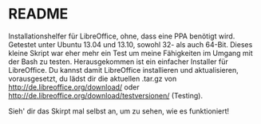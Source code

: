 README
===================

Installationshelfer für LibreOffice, ohne, dass eine PPA benötigt wird. Getestet unter Ubuntu 13.04 und 13.10, sowohl 32- als auch 64-Bit.
Dieses kleine Skript war eher mehr ein Test um meine Fähigkeiten im Umgang mit der Bash zu testen.
Herausgekommen ist ein einfacher Installer für LibreOffice.
Du kannst damit LibreOffice installieren und aktualisieren, vorausgesetzt, du lädst dir die aktuellen .tar.gz von http://de.libreoffice.org/download/ oder http://de.libreoffice.org/download/testversionen/ (Testing).

Sieh' dir das Skirpt mal selbst an, um zu sehen, wie es funktioniert!
